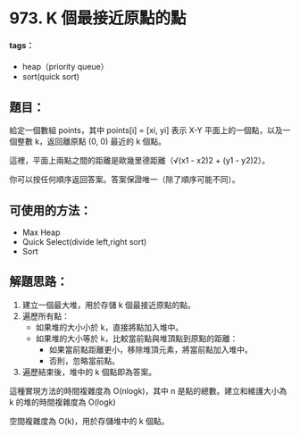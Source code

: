 # 973. K 個最接近原點的點
#### tags：
- heap（priority queue）
- sort(quick sort)

## 題目：
給定一個數組 points，其中 points[i] = [xi, yi] 表示 X-Y 平面上的一個點，以及一個整數 k，返回離原點 (0, 0) 最近的 k 個點。

這裡，平面上兩點之間的距離是歐幾里德距離（√(x1 - x2)2 + (y1 - y2)2）。

你可以按任何順序返回答案。答案保證唯一（除了順序可能不同）。

## 可使用的方法：
- Max Heap
- Quick Select(divide left,right sort)
- Sort

## 解題思路： 
1. 建立一個最大堆，用於存儲 k 個最接近原點的點。
2. 遍歷所有點：
   - 如果堆的大小小於 k，直接將點加入堆中。
   - 如果堆的大小等於 k，比較當前點與堆頂點到原點的距離：
     - 如果當前點距離更小，移除堆頂元素，將當前點加入堆中。
     - 否則，忽略當前點。
3. 遍歷結束後，堆中的 k 個點即為答案。

這種實現方法的時間複雜度為 O(nlogk)，其中 n 是點的總數。建立和維護大小為 k 的堆的時間複雜度為 O(logk)

空間複雜度為 O(k)，用於存儲堆中的 k 個點。